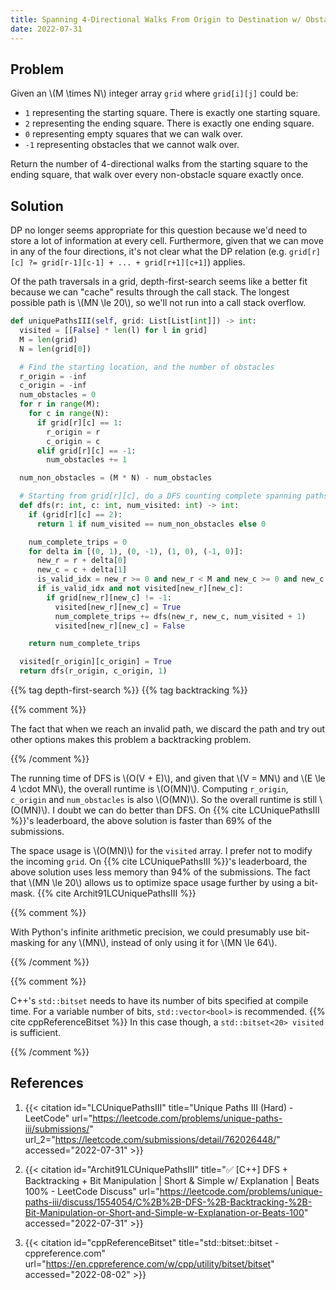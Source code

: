```yaml
---
title: Spanning 4-Directional Walks From Origin to Destination w/ Obstacles
date: 2022-07-31
---
```


## Problem

Given an \\(M \times N\\) integer array `grid` where `grid[i][j]` could
be:

* `1` representing the starting square. There is exactly one starting
  square.
* `2` representing the ending square. There is exactly one ending
  square.
* `0` representing empty squares that we can walk over.
* `-1` representing obstacles that we cannot walk over.

Return the number of 4-directional walks from the starting square to the
ending square, that walk over every non-obstacle square exactly once.

## Solution

DP no longer seems appropriate for this question because we'd need to
store a lot of information at every cell. Furthermore, given that we can
move in any of the four directions, it's not clear what the DP relation
(e.g. `grid[r][c] ?= grid[r-1][c-1] + ... + grid[r+1][c+1]`) applies.

Of the path traversals in a grid, depth-first-search seems like a better
fit because we can "cache" results through the call stack. The longest
possible path is \\(MN \le 20\\), so we'll not run into a call stack
overflow.

```py
def uniquePathsIII(self, grid: List[List[int]]) -> int:
  visited = [[False] * len(l) for l in grid]
  M = len(grid)
  N = len(grid[0])

  # Find the starting location, and the number of obstacles
  r_origin = -inf
  c_origin = -inf
  num_obstacles = 0
  for r in range(M):
    for c in range(N):
      if grid[r][c] == 1:
        r_origin = r
        c_origin = c
      elif grid[r][c] == -1:
        num_obstacles += 1

  num_non_obstacles = (M * N) - num_obstacles

  # Starting from grid[r][c], do a DFS counting complete spanning paths.
  def dfs(r: int, c: int, num_visited: int) -> int:
    if (grid[r][c] == 2):
      return 1 if num_visited == num_non_obstacles else 0

    num_complete_trips = 0
    for delta in [(0, 1), (0, -1), (1, 0), (-1, 0)]:
      new_r = r + delta[0]
      new_c = c + delta[1]
      is_valid_idx = new_r >= 0 and new_r < M and new_c >= 0 and new_c < N
      if is_valid_idx and not visited[new_r][new_c]:
        if grid[new_r][new_c] != -1:
          visited[new_r][new_c] = True
          num_complete_trips += dfs(new_r, new_c, num_visited + 1)
          visited[new_r][new_c] = False

    return num_complete_trips

  visited[r_origin][c_origin] = True
  return dfs(r_origin, c_origin, 1)
```

{{% tag depth-first-search %}}
{{% tag backtracking %}}

{{% comment %}}

The fact that when we reach an invalid path, we discard the path and try
out other options makes this problem a backtracking problem.

{{% /comment %}}

The running time of DFS is \\(O(V + E)\\), and given that \\(V = MN\\)
and \\(E \le 4 \cdot MN\\), the overall runtime is \\(O(MN)\\).
Computing `r_origin`, `c_origin` and `num_obstacles` is also
\\(O(MN)\\). So the overall runtime is still \\(O(MN)\\). I doubt we can
do better than DFS. On {{% cite LCUniquePathsIII %}}'s leaderboard, the
above solution is faster than 69% of the submissions.

The space usage is \\(O(MN)\\) for the `visited` array. I prefer not to
modify the incoming `grid`. On {{% cite LCUniquePathsIII %}}'s
leaderboard, the above solution uses less memory than 94% of the
submissions. The fact that \\(MN \le 20\\) allows us to optimize space
usage further by using a bit-mask. {{% cite Archit91LCUniquePathsIII %}}

{{% comment %}}

With Python's infinite arithmetic precision, we could presumably use
bit-masking for any \\(MN\\), instead of only using it for \\(MN \le
64\\).

{{% /comment %}}

{{% comment %}}

C++'s `std::bitset` needs to have its number of bits specified at
compile time. For a variable number of bits, `std::vector<bool>` is
recommended. {{% cite cppReferenceBitset %}} In this case though, a
`std::bitset<20> visited` is sufficient.

{{% /comment %}}

## References

1. {{< citation
  id="LCUniquePathsIII"
  title="Unique Paths III (Hard) - LeetCode"
  url="https://leetcode.com/problems/unique-paths-iii/submissions/"
  url_2="https://leetcode.com/submissions/detail/762026448/"
  accessed="2022-07-31" >}}

1. {{< citation
  id="Archit91LCUniquePathsIII"
  title="✅ [C++] DFS + Backtracking + Bit Manipulation | Short & Simple w/ Explanation | Beats 100% - LeetCode Discuss"
  url="https://leetcode.com/problems/unique-paths-iii/discuss/1554054/C%2B%2B-DFS-%2B-Backtracking-%2B-Bit-Manipulation-or-Short-and-Simple-w-Explanation-or-Beats-100"
  accessed="2022-07-31" >}}

1. {{< citation
  id="cppReferenceBitset"
  title="std::bitset<N>::bitset - cppreference.com"
  url="https://en.cppreference.com/w/cpp/utility/bitset/bitset"
  accessed="2022-08-02" >}}
